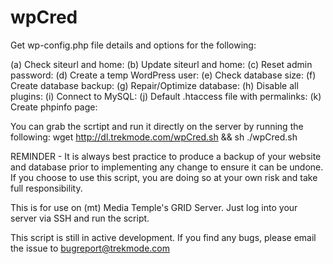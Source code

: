 wpCred
======

Get wp-config.php file details and options for the following:

(a) Check siteurl and home:
(b) Update siteurl and home:
(c) Reset admin password:
(d) Create a temp WordPress user:
(e) Check database size:
(f) Create database backup:
(g) Repair/Optimize database:
(h) Disable all plugins:
(i) Connect to MySQL:
(j) Default .htaccess file with permalinks:
(k) Create phpinfo page:

You can grab the scrtipt and run it directly on the server by running the following:
wget http://dl.trekmode.com/wpCred.sh && sh ./wpCred.sh

REMINDER - It is always best practice to produce a backup of your website and database prior to implementing any change to ensure it can be undone. If you choose to use this script, you are doing so at your own risk and take full responsibility. 

This is for use on (mt) Media Temple's GRID Server. Just log into your server via SSH and run the script.

This script is still in active development. If you find any bugs, please email the issue to bugreport@trekmode.com
